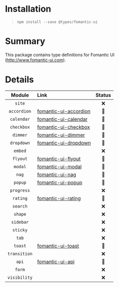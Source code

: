 # Installation
> `npm install --save @types/fomantic-ui`

# Summary
This package contains type definitions for Fomantic UI (http://www.fomantic-ui.com).

# Details

| Module       | Link | Status |
| :---:        | :--- | :---:  |
| `site`       |      | ❌     |
| `accordion`  | [fomantic-ui-accordion](https://github.com/fomantic/DefinitelyTyped/tree/fomantic-ui-accordion)     | 🚧     |
| `calendar`   | [fomantic-ui-calendar](https://github.com/fomantic/DefinitelyTyped/tree/fomantic-ui-calendar)     | 🚧     |
| `checkbox`   | [fomantic-ui-checkbox](https://github.com/fomantic/DefinitelyTyped/tree/fomantic-ui-checkbox)     | 🚧     |
| `dimmer`     | [fomantic-ui-dimmer](https://github.com/fomantic/DefinitelyTyped/tree/fomantic-ui-dimmer)     | 🚧     |
| `dropdown`   | [fomantic-ui-dropdown](https://github.com/fomantic/DefinitelyTyped/tree/fomantic-ui-dropdown)     | 🚧     |
| `embed`      |      | ❌     |
| `flyout`     | [fomantic-ui-flyout](https://github.com/fomantic/DefinitelyTyped/tree/fomantic-ui-flyout)     | 🚧     |
| `modal`      | [fomantic-ui-modal](https://github.com/fomantic/DefinitelyTyped/tree/fomantic-ui-modal)     | 🚧     |
| `nag`        | [fomantic-ui-nag](https://github.com/fomantic/DefinitelyTyped/tree/fomantic-ui-nag)     | 🚧     |
| `popup`      | [fomantic-ui-popup](https://github.com/fomantic/DefinitelyTyped/tree/fomantic-ui-popup)     | 🚧     |
| `progress`   |      | ❌     |
| `rating`     | [fomantic-ui-rating](https://github.com/fomantic/DefinitelyTyped/tree/fomantic-ui-rating)     | 🚧     |
| `search`     |      | ❌     |
| `shape`      |      | ❌     |
| `sidebar`    |      | ❌     |
| `sticky`     |      | ❌     |
| `tab`        |      | ❌     |
| `toast`      | [fomantic-ui-toast](https://github.com/fomantic/DefinitelyTyped/tree/fomantic-ui-toast)     | 🚧     |
| `transition` |      | ❌     |
| `api`        | [fomantic-ui-api](https://github.com/fomantic/DefinitelyTyped/tree/fomantic-ui-api)     | 🚧     |
| `form`       |      | ❌     |
| `visibility` |      | ❌     |
